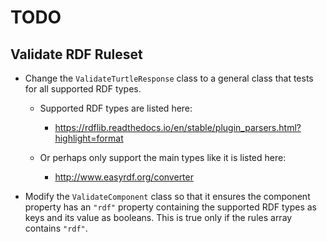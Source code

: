 # TODO

## Validate RDF Ruleset
* Change the `ValidateTurtleResponse` class to a general class that tests for all supported RDF types. 

  * Supported RDF types are listed here: 
    * https://rdflib.readthedocs.io/en/stable/plugin_parsers.html?highlight=format
  
  * Or perhaps only support the main types like it is listed here: 
    * http://www.easyrdf.org/converter

* Modify the `ValidateComponent` class so that it ensures the component property has an `"rdf"` property containing the supported RDF types as keys and its value as booleans. This is true only if the rules array contains `"rdf"`. 